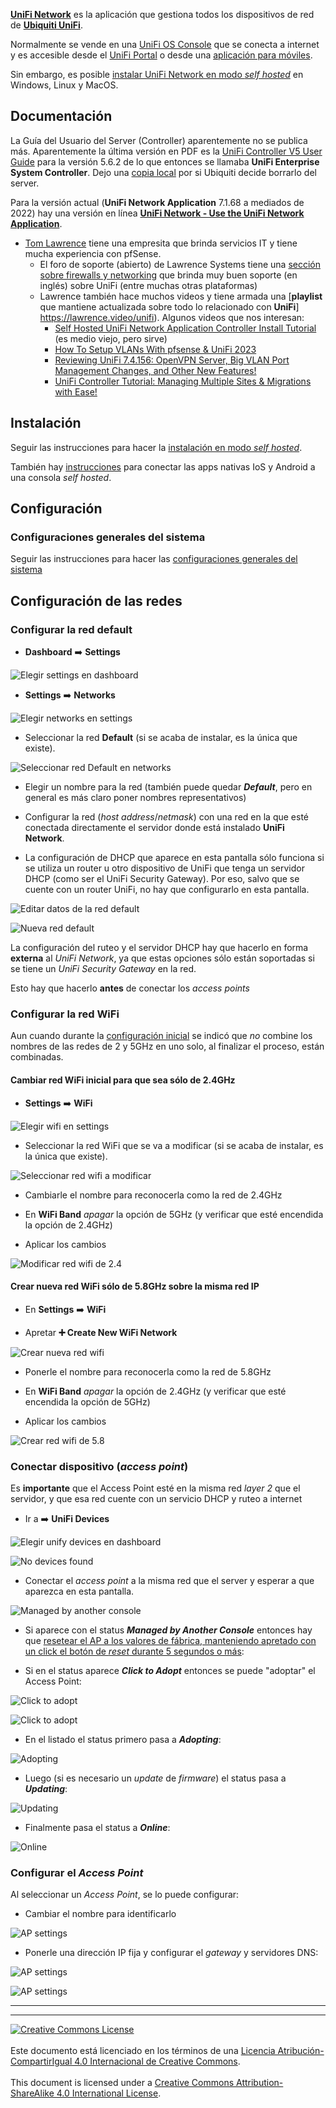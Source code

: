 **[UniFi 
Network](https://help.ui.com/hc/en-us/sections/6582310816535-Network)** 
es la aplicación que gestiona todos los dispositivos de red de **[Ubiquiti 
UniFi](https://ui.com/)**.

Normalmente se vende en una [UniFi OS
Console](https://store.ui.com/collections/unifi-network-unifi-os-consoles) que 
se conecta a internet y es accesible desde el [UniFi 
Portal](https://account.ui.com/) o desde una [aplicación para
móviles](https://www.ui.com/download-software/).

Sin embargo, es posible [instalar UniFi Network en modo _self 
hosted_](https://help.ui.com/hc/en-us/articles/360012282453) en Windows, Linux
y MacOS.

## Documentación

La Guía del Usuario del Server (Controller) aparentemente no se publica más.
Aparentemente la última versión en PDF es la [UniFi Controller V5 User
Guide](https://dl.ui.com/guides/UniFi/UniFi_Controller_V5_UG.pdf) para la
versión 5.6.2 de lo que entonces se llamaba **UniFi Enterprise System
Controller**. Dejo una [copia local](uploads/docs/UniFi_Controller_V5_UG.pdf)
por si Ubiquiti decide borrarlo del server.

Para la versión actual (**UniFi Network Application** 7.1.68 a mediados de 2022)
hay una versión en línea [**UniFi Network - Use the UniFi Network 
Application**](https://help.ui.com/hc/en-us/articles/1500012237441-UniFi-Network-Use-the-UniFi-Network-Application).


* [Tom Lawrence](https://lawrencesystems.com/) tiene una empresita que brinda
servicios IT y tiene mucha experiencia con pfSense.
  * El foro de soporte (abierto) de Lawrence Systems tiene una [sección sobre firewalls y networking](https://forums.lawrencesystems.com/c/network-firewalls-vlan-subnets-blaming-dns/7) que brinda muy buen soporte (en inglés) sobre UniFi (entre muchas otras plataformas)
  * Lawrence también hace muchos videos y tiene armada una [**playlist** que mantiene actualizada sobre todo lo relacionado con **UniFi**] https://lawrence.video/unifi). Algunos videos que nos interesan:
    * [Self Hosted UniFi Network Application Controller Install Tutorial](https://youtu.be/lkUhWnDPutg) (es medio viejo, pero sirve)
    * [How To Setup VLANs With pfsense & UniFi 2023](https://youtu.be/WMyz7SVlrgc)
	* [Reviewing UniFi 7.4.156: OpenVPN Server, Big VLAN Port Management Changes, and Other New Features!](https://youtu.be/5eTR3m_ixa8)
	* [UniFi Controller Tutorial: Managing Multiple Sites & Migrations with Ease!](https://youtu.be/KKU6eJN4bVU)

## Instalación

Seguir las instrucciones para hacer la [instalación en modo _self 
hosted_](UniFi_Network-Instalacion.md).

También hay 
[instrucciones](https://support.hostifi.com/en/articles/3272609-unifi-ios-android-app-setup-direct-access)
para conectar las apps nativas IoS y Android a una consola _self hosted_.

## Configuración

### Configuraciones generales del sistema

Seguir las instrucciones para hacer las [configuraciones generales del
sistema](UniFi_Network-Configuracion_general.md)

## Configuración de las redes

### Configurar la red default

* **Dashboard** :arrow_right: **Settings**

![Elegir settings en dashboard](img/unifi/netapp-dashboard2settings.png)

* **Settings** :arrow_right: **Networks**

![Elegir networks en settings](img/unifi/netapp-settings2networks.png)

* Seleccionar la red **Default** (si se acaba de instalar, es la única que
existe).

![Seleccionar red Default en networks](img/unifi/netapp-networks-default.png)

* Elegir un nombre para la red (también puede quedar **_Default_**, pero en
general es más claro poner nombres representativos)

* Configurar la red (_host address_/_netmask_) con una red en la que esté
conectada directamente el servidor donde está instalado **UniFi Network**.

* La configuración de DHCP que aparece en esta pantalla sólo funciona si se
utiliza un router u otro dispositivo de UniFi que tenga un servidor DHCP (como
ser el UniFi Security Gateway). Por eso, salvo que se cuente con un router
UniFi, no hay que configurarlo en esta pantalla.

![Editar datos de la red default](img/unifi/netapp-networks-edit.png)


![Nueva red default](img/unifi/netapp-networks-defaultmod.png)

La configuración del ruteo y el servidor DHCP hay que hacerlo en forma 
**externa** al _UniFi Network_, ya que estas opciones sólo están soportadas si 
se tiene un _UniFi Security Gateway_ en la red.

Esto hay que hacerlo **antes** de conectar los _access points_

### Configurar la red WiFi

Aun cuando durante la [configuración 
inicial](UniFi_Network-Instalacion.md#user-content-setup-de-wifi) se indicó que 
_no_ combine los nombres de las redes de 2 y 5GHz en uno solo, al finalizar el 
proceso, están combinadas.

#### Cambiar red WiFi inicial para que sea sólo de 2.4GHz

* **Settings** :arrow_right: **WiFi**

![Elegir wifi en settings](img/unifi/netapp-settings2wifi.png)

* Seleccionar la red WiFi que se va a modificar (si se acaba de instalar, es la
única que existe).

![Seleccionar red wifi a modificar](img/unifi/netapp-wifi-2+5.png)

* Cambiarle el nombre para reconocerla como la red de 2.4GHz

* En **WiFi Band** _apagar_ la opción de 5GHz (y verificar que esté encendida
la opción de 2.4GHz)

* Aplicar los cambios

![Modificar red wifi de 2.4](img/unifi/netapp-wifi-edit2ghz.png)

#### Crear nueva red WiFi sólo de 5.8GHz sobre la misma red IP

* En **Settings** :arrow_right: **WiFi**

* Apretar **:heavy_plus_sign: Create New WiFi Network**

![Crear nueva red wifi](img/unifi/netapp-wifi-create-new.png)

* Ponerle el nombre para reconocerla como la red de 5.8GHz

* En **WiFi Band** _apagar_ la opción de 2.4GHz (y verificar que esté encendida
la opción de 5GHz)

* Aplicar los cambios

![Crear red wifi de 5.8](img/unifi/netapp-wifi-create5ghz.png)

### Conectar dispositivo (_access point_)

Es **importante** que el Access Point esté en la misma red _layer 2_ que el
servidor, y que esa red cuente con un servicio DHCP y ruteo a internet

* Ir a :arrow_right: **UniFi Devices**

![Elegir unify devices en dashboard](img/unifi/netapp-dashboard2devices.png)

![No devices found](img/unifi/netapp-devices-empty.png)

* Conectar el _access point_ a la misma red que el server y esperar a que
aparezca en esta pantalla.

![Managed by another console](img/unifi/netapp-devices-managedby.png)

* Si aparece con el status **_Managed by Another Console_** entonces hay que
[resetear el AP a los valores de fábrica, manteniendo apretado con un click el
botón de _reset_ durante 5 segundos o 
más](https://lazyadmin.nl/home-network/reset-unifi-ap-to-factory-defaults/):

* Si en el status aparece **_Click to Adopt_** entonces se puede "adoptar" el 
Access Point:

![Click to adopt](img/unifi/netapp-devices-click2adopt.png)

![Click to adopt](img/unifi/netapp-devices-adoptDevice.png)

* En el listado el status primero pasa a **_Adopting_**:

![Adopting](img/unifi/netapp-devices-adopting.png)

* Luego (si es necesario un _update_ de _firmware_) el status pasa a 
**_Updating_**:

![Updating](img/unifi/netapp-devices-updating.png)

* Finalmente pasa el status a **_Online_**:

![Online](img/unifi/netapp-devices-online.png)

### Configurar el _Access Point_

Al seleccionar un _Access Point_, se lo puede configurar:

* Cambiar el nombre para identificarlo

![AP settings](img/unifi/netapp-devices-APsettings1.png)

* Ponerle una dirección IP fija y configurar el _gateway_ y servidores DNS:

![AP settings](img/unifi/netapp-devices-APsettings2.png)

![AP settings](img/unifi/netapp-devices-APsettings3.png)


___
<!-- LICENSE -->
___
<a rel="licencia" href="https://creativecommons.org/licenses/by-sa/4.0/deed.es">
<img alt="Creative Commons License" style="border-width:0"
src="https://i.creativecommons.org/l/by-sa/4.0/88x31.png" /></a>
<br /><br />
Este documento está licenciado en los términos de una <a rel="licencia"
href="https://creativecommons.org/licenses/by-sa/4.0/deed.es">
Licencia Atribución-CompartirIgual 4.0 Internacional de Creative Commons</a>.
<br /><br />
This document is licensed under a <a rel="license" 
href="https://creativecommons.org/licenses/by-sa/4.0/deed.en">
Creative Commons Attribution-ShareAlike 4.0 International License</a>.
<!-- END --> 
